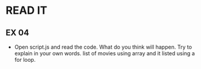 # READ IT
## EX 04
* Open script.js and read the code. What do you think will happen. Try to explain in your own words.
list of movies using array and it listed using a for loop.
